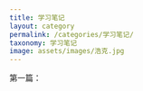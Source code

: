 ```yaml
---
title: 学习笔记
layout: category
permalink: /categories/学习笔记/
taxonomy: 学习笔记
image: assets/images/浩克.jpg
---
```


第一篇：